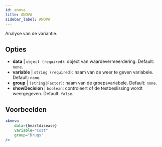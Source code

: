 ```yaml
---
id: anova
title: ANOVA
sidebar_label: ANOVA
---
```


Analyse van de variantie.

## Opties

* __data__ | `object (required)`: object van waardevermeerdering. Default: `none`.
* __variable__ | `string (required)`: naam van de weer te geven variabele. Default: `none`.
* __group__ | `(string|Factor)`: naam van de groepsvariabele. Default: `none`.
* __showDecision__ | `boolean`: controleert of de testbeslissing wordt weergegeven. Default: `false`.


## Voorbeelden

```jsx live
<Anova
    data={heartdisease} 
    variable="Cost"
    group="Drugs"
/>
```
